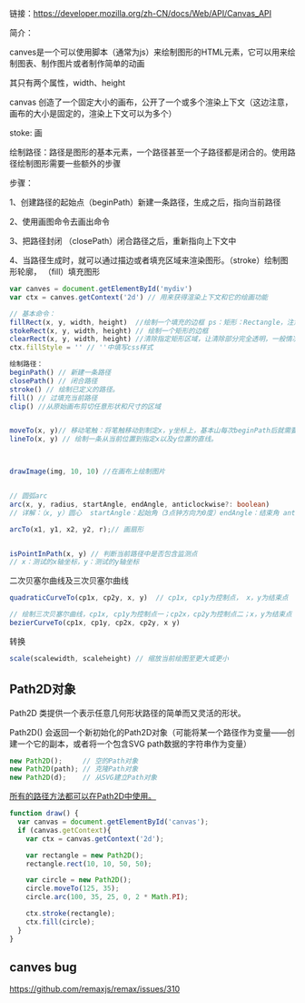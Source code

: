 链接：https://developer.mozilla.org/zh-CN/docs/Web/API/Canvas_API

简介：

canves是一个可以使用脚本（通常为js）来绘制图形的HTML元素，它可以用来绘制图表、制作图片或者制作简单的动画

其只有两个属性，width、height

canvas 创造了一个固定大小的画布，公开了一个或多个渲染上下文（这边注意，画布的大小是固定的，渲染上下文可以为多个）

stoke: 画

绘制路径：路径是图形的基本元素，一个路径甚至一个子路径都是闭合的。使用路径绘制图形需要一些额外的步骤

步骤：

1、创建路径的起始点（beginPath）新建一条路径，生成之后，指向当前路径

2、使用画图命令去画出命令

3、把路径封闭  （closePath）闭合路径之后，重新指向上下文中

4、当路径生成时，就可以通过描边或者填充区域来渲染图形。（stroke）绘制图形轮廓， （fill）填充图形



```ts
var canves = document.getElementById('mydiv')
var ctx = canves.getContext('2d') // 用来获得渲染上下文和它的绘画功能

// 基本命令：
fillRect(x, y, width, height)  //绘制一个填充的边框 ps：矩形：Rectangle，注意这边是填充
stokeRect(x, y, width, height) // 绘制一个矩形的边框
clearRect(x, y, width, height) //清除指定矩形区域，让清除部分完全透明，一般情况的下清除，都用这个
ctx.fillStyle = '' // ''中填写css样式

绘制路径：
beginPath() // 新建一条路径
closePath() // 闭合路径
stroke() // 绘制已定义的路径。
fill() // 过填充当前路径
clip() //从原始画布剪切任意形状和尺寸的区域


moveTo(x, y)// 移动笔触：将笔触移动到制定x，y坐标上，基本山每次beginPath后就需要执行moveTo进行定点
lineTo(x, y) // 绘制一条从当前位置到指定x以及y位置的直线。



drawImage(img, 10, 10) //在画布上绘制图片


// 圆弧arc
arc(x, y, radius, startAngle, endAngle, anticlockwise?: boolean)
// 详解：（x, y）圆心  startAngle：起始角（3点钟方向为0度）endAngle：结束角 anticlockwise: 规定是顺时针绘图还是逆时针绘图（true 为逆时针，false为顺时针）

arcTo(x1, y1, x2, y2, r);// 画扇形


isPointInPath(x, y) // 判断当前路径中是否包含监测点
// x：测试的x轴坐标，y：测试的y轴坐标


```

二次贝塞尔曲线及三次贝塞尔曲线

```ts
quadraticCurveTo(cp1x, cp2y, x, y)  // cp1x, cp1y为控制点， x，y为结束点

// 绘制三次贝塞尔曲线，cp1x, cp1y为控制点一；cp2x，cp2y为控制点二；x，y为结束点
bezierCurveTo(cp1x, cp1y, cp2x, cp2y, x y) 

```

转换

```typescript
scale(scalewidth, scaleheight) // 缩放当前绘图至更大或更小 
```



## Path2D对象

Path2D 类提供一个表示任意几何形状路径的简单而又灵活的形状。

Path2D() 会返回一个新初始化的Path2D对象（可能将某一个路径作为变量——创建一个它的副本，或者将一个包含SVG path数据的字符串作为变量）

```ts
new Path2D();     // 空的Path对象
new Path2D(path); // 克隆Path对象
new Path2D(d);    // 从SVG建立Path对象
```

[所有的路径方法都可以在Path2D中使用。]()

```ts
function draw() {
  var canvas = document.getElementById('canvas');
  if (canvas.getContext){
    var ctx = canvas.getContext('2d');

    var rectangle = new Path2D();
    rectangle.rect(10, 10, 50, 50);

    var circle = new Path2D();
    circle.moveTo(125, 35);
    circle.arc(100, 35, 25, 0, 2 * Math.PI);

    ctx.stroke(rectangle);
    ctx.fill(circle);
  }
}
```









## canves bug

https://github.com/remaxjs/remax/issues/310